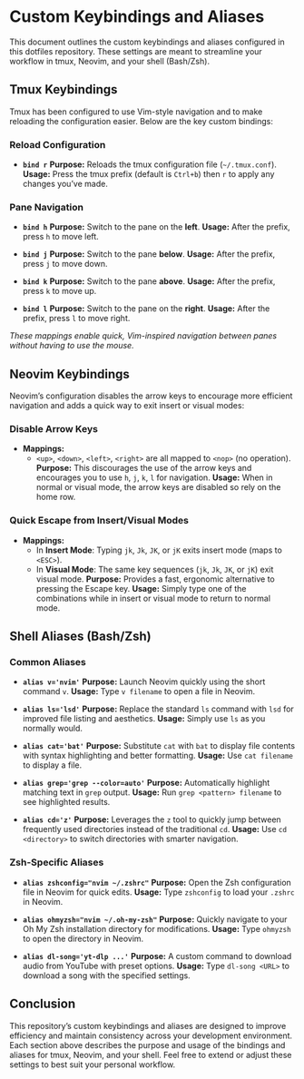 # Custom Keybindings and Aliases

This document outlines the custom keybindings and aliases configured in this dotfiles repository. These settings are meant to streamline your workflow in tmux, Neovim, and your shell (Bash/Zsh).

## Tmux Keybindings

Tmux has been configured to use Vim-style navigation and to make reloading the configuration easier. Below are the key custom bindings:

### Reload Configuration

- **`bind r`**
  **Purpose:** Reloads the tmux configuration file (`~/.tmux.conf`).
  **Usage:** Press the tmux prefix (default is `Ctrl+b`) then `r` to apply any changes you’ve made.

### Pane Navigation

- **`bind h`**
  **Purpose:** Switch to the pane on the **left**.
  **Usage:** After the prefix, press `h` to move left.

- **`bind j`**
  **Purpose:** Switch to the pane **below**.
  **Usage:** After the prefix, press `j` to move down.

- **`bind k`**
  **Purpose:** Switch to the pane **above**.
  **Usage:** After the prefix, press `k` to move up.

- **`bind l`**
  **Purpose:** Switch to the pane on the **right**.
  **Usage:** After the prefix, press `l` to move right.

_These mappings enable quick, Vim-inspired navigation between panes without having to use the mouse._

## Neovim Keybindings

Neovim’s configuration disables the arrow keys to encourage more efficient navigation and adds a quick way to exit insert or visual modes:

### Disable Arrow Keys

- **Mappings:**
  - `<up>`, `<down>`, `<left>`, `<right>` are all mapped to `<nop>` (no operation).
    **Purpose:** This discourages the use of the arrow keys and encourages you to use `h`, `j`, `k`, `l` for navigation.
    **Usage:** When in normal or visual mode, the arrow keys are disabled so rely on the home row.

### Quick Escape from Insert/Visual Modes

- **Mappings:**
  - In **Insert Mode**: Typing `jk`, `Jk`, `JK`, or `jK` exits insert mode (maps to `<ESC>`).
  - In **Visual Mode**: The same key sequences (`jk`, `Jk`, `JK`, or `jK`) exit visual mode.
    **Purpose:** Provides a fast, ergonomic alternative to pressing the Escape key.
    **Usage:** Simply type one of the combinations while in insert or visual mode to return to normal mode.

## Shell Aliases (Bash/Zsh)

### Common Aliases

- **`alias v='nvim'`**
  **Purpose:** Launch Neovim quickly using the short command `v`.
  **Usage:** Type `v filename` to open a file in Neovim.

- **`alias ls='lsd'`**
  **Purpose:** Replace the standard `ls` command with `lsd` for improved file listing and aesthetics.
  **Usage:** Simply use `ls` as you normally would.

- **`alias cat='bat'`**
  **Purpose:** Substitute `cat` with `bat` to display file contents with syntax highlighting and better formatting.
  **Usage:** Use `cat filename` to display a file.

- **`alias grep='grep --color=auto'`**
  **Purpose:** Automatically highlight matching text in `grep` output.
  **Usage:** Run `grep <pattern> filename` to see highlighted results.

- **`alias cd='z'`**
  **Purpose:** Leverages the `z` tool to quickly jump between frequently used directories instead of the traditional `cd`.
  **Usage:** Use `cd <directory>` to switch directories with smarter navigation.

### Zsh-Specific Aliases

- **`alias zshconfig="nvim ~/.zshrc"`**
  **Purpose:** Open the Zsh configuration file in Neovim for quick edits.
  **Usage:** Type `zshconfig` to load your `.zshrc` in Neovim.

- **`alias ohmyzsh="nvim ~/.oh-my-zsh"`**
  **Purpose:** Quickly navigate to your Oh My Zsh installation directory for modifications.
  **Usage:** Type `ohmyzsh` to open the directory in Neovim.

- **`alias dl-song='yt-dlp ...'`**
  **Purpose:** A custom command to download audio from YouTube with preset options.
  **Usage:** Type `dl-song <URL>` to download a song with the specified settings.

## Conclusion

This repository’s custom keybindings and aliases are designed to improve efficiency and maintain consistency across your development environment. Each section above describes the purpose and usage of the bindings and aliases for tmux, Neovim, and your shell. Feel free to extend or adjust these settings to best suit your personal workflow.
